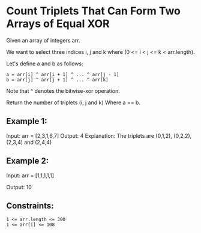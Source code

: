 # Count Triplets That Can Form Two Arrays of Equal XOR

Given an array of integers arr.

We want to select three indices i, j and k where (0 <= i < j <= k < arr.length).

Let's define a and b as follows:

    a = arr[i] ^ arr[i + 1] ^ ... ^ arr[j - 1]
    b = arr[j] ^ arr[j + 1] ^ ... ^ arr[k]

Note that ^ denotes the bitwise-xor operation.

Return the number of triplets (i, j and k) Where a == b.


## Example 1:

Input: arr = [2,3,1,6,7]
Output: 4
Explanation: The triplets are (0,1,2), (0,2,2), (2,3,4) and (2,4,4)

## Example 2:

Input: arr = [1,1,1,1,1]

Output: 10

## Constraints:

    1 <= arr.length <= 300
    1 <= arr[i] <= 108